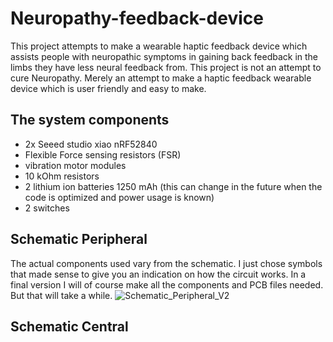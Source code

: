 # Neuropathy-feedback-device
This project attempts to make a wearable haptic feedback device which assists people with neuropathic symptoms in gaining back feedback in the limbs they have less neural feedback from. This project is not an attempt to cure Neuropathy. Merely an attempt to make a haptic feedback wearable device which is user friendly and easy to make. 
## The system components
- 2x Seeed studio xiao nRF52840
- Flexible Force sensing resistors (FSR)
- vibration motor modules
- 10 kOhm resistors 
- 2 lithium ion batteries 1250 mAh (this can change in the future when the code is optimized and power usage is known)
- 2 switches
## Schematic Peripheral
The actual components used vary from the schematic. I just chose symbols that made sense to give you an indication on how the circuit works. In a final version I will of course make all the components and PCB files needed. But that will take a while.
![Schematic_Peripheral_V2](https://github.com/max-1200/Neuropathy-feedback-device/assets/71038234/e6b6577e-a936-4e57-a988-d8a3c56d6bcb)
## Schematic Central


